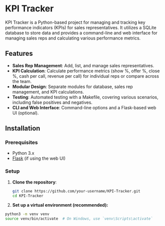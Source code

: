 # KPI Tracker

KPI Tracker is a Python-based project for managing and tracking key performance indicators (KPIs) for sales representatives. It utilizes a SQLite database to store data and provides a command-line and web interface for managing sales reps and calculating various performance metrics.

## Features

- **Sales Rep Management**: Add, list, and manage sales representatives.
- **KPI Calculation**: Calculate performance metrics (show %, offer %, close %, cash per call, revenue per call) for individual reps or compare across the team.
- **Modular Design**: Separate modules for database, sales rep management, and KPI calculations.
- **Testing**: Automated testing with a Makefile, covering various scenarios, including false positives and negatives.
- **CLI and Web Interface**: Command-line options and a Flask-based web UI (optional).


## Installation

### Prerequisites

- Python 3.x
- [Flask](https://flask.palletsprojects.com/) (if using the web UI)

### Setup

1. **Clone the repository**:

   ```bash
   git clone https://github.com/your-username/KPI-Tracker.git
   cd KPI-Tracker

2. **Set up a virtual environment (recommended):**

  ```bash
  python3 -m venv venv
  source venv/bin/activate  # On Windows, use `venv\Scripts\activate`

